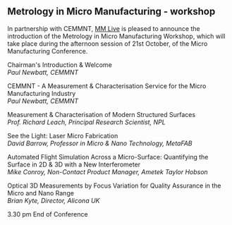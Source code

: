 ## Metrology in Micro Manufacturing - workshop

In partnership with CEMMNT, [MM Live](http://www.micromanu.com/x/exhibition.html) is pleased to announce the introduction of the Metrology in Micro Manufacturing Workshop, which will take place during the afternoon session of 21st October, of the Micro Manufacturing Conference.
<!--break-->
Chairman's Introduction & Welcome  
*Paul Newbatt, CEMMNT*  

CEMMNT - A Measurement & Characterisation Service for the Micro Manufacturing Industry  
*Paul Newbatt, CEMMNT*  

Measurement & Characterisation of Modern Structured Surfaces  
*Prof. Richard Leach, Principal Research Scientist, NPL*  

See the Light: Laser Micro Fabrication  
*David Barrow, Professor in Micro & Nano Technology, MetaFAB*  

Automated Flight Simulation Across a Micro-Surface: Quantifying the Surface in 2D & 3D with a New Interferometer  
*Mike Conroy, Non-Contact Product Manager, Ametek Taylor Hobson*  

Optical 3D Measurements by Focus Variation for Quality Assurance in the Micro and Nano Range  
*Brian Kyte, Director, Alicona UK*  

3.30 pm End of Conference